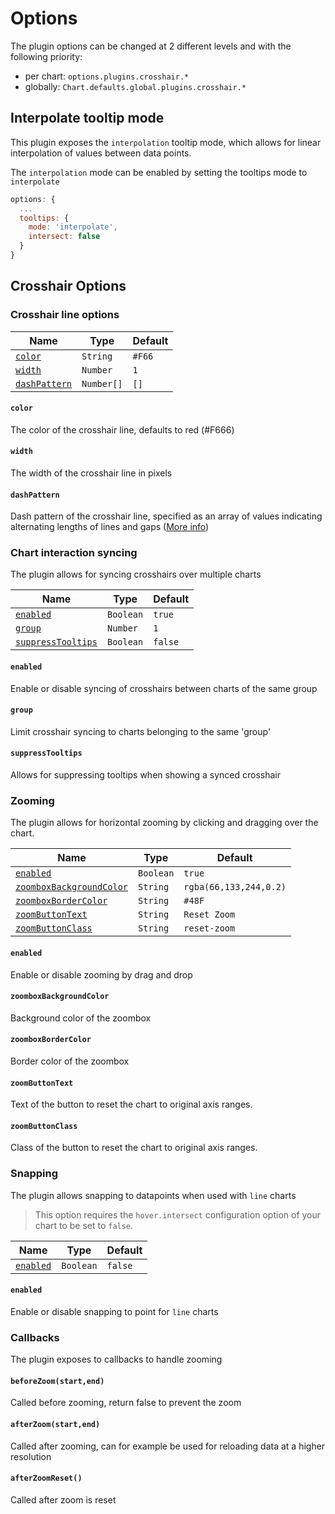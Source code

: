 # Options

The plugin options can be changed at 2 different levels and with the following priority:

- per chart: `options.plugins.crosshair.*`
- globally: `Chart.defaults.global.plugins.crosshair.*`

## Interpolate tooltip mode

This plugin exposes the `interpolation` tooltip mode, which allows for
linear interpolation of values between data points.

The `interpolation` mode can be enabled by setting the tooltips mode to
`interpolate`

```js
options: {
  ...
  tooltips: {
    mode: 'interpolate',
    intersect: false
  }
}
```

## Crosshair Options

### Crosshair line options

| Name | Type | Default
| ---- | ---- | ----
| [`color`](#color) | `String` | `#F66`
| [`width`](#width) | `Number` | `1`
| [`dashPattern`](#dash) | `Number[]` | `[]`


#### `color`
The color of the crosshair line, defaults to red (#F666)
#### `width`
The width of the crosshair line in pixels
#### `dashPattern`
Dash pattern of the crosshair line, specified as an array of values indicating alternating lengths of lines and gaps ([More info](https://developer.mozilla.org/en-US/docs/Web/API/CanvasRenderingContext2D/setLineDash))

### Chart interaction syncing
The plugin allows for syncing crosshairs over multiple charts

| Name | Type | Default
| ---- | ---- | ----
| [`enabled`](#enabled) | `Boolean` | `true`
| [`group`](#group) | `Number` | `1`
| [`suppressTooltips`](#tooltips) | `Boolean` | `false`


#### `enabled`
Enable or disable syncing of crosshairs between charts of the same group
#### `group`
Limit crosshair syncing to charts belonging to the same 'group'
#### `suppressTooltips`
Allows for suppressing tooltips when showing a synced crosshair

### Zooming
The plugin allows for horizontal zooming by clicking and dragging over
the chart.

| Name | Type | Default
| ---- | ---- | ----
| [`enabled`](#enabled) | `Boolean` | `true`
| [`zoomboxBackgroundColor`](#zoomboxBackgroundColor) | `String` | `rgba(66,133,244,0.2)`
| [`zoomboxBorderColor`](#zoomboxBorderColor) | `String` | `#48F`
| [`zoomButtonText`](#zoomButtonText) | `String` | `Reset Zoom`
| [`zoomButtonClass`](#zoomButtonClass) | `String` | `reset-zoom`

#### `enabled`
Enable or disable zooming by drag and drop

#### `zoomboxBackgroundColor`
Background color of the zoombox

#### `zoomboxBorderColor`
Border color of the zoombox

#### `zoomButtonText`
Text of the button to reset the chart to original axis ranges.

#### `zoomButtonClass`
Class of the button to reset the chart to original axis ranges.

### Snapping
The plugin allows snapping to datapoints when used with `line` charts
> This option requires the `hover.intersect` configuration option of your chart to be set to `false`.

| Name | Type | Default
| ---- | ---- | ----
| [`enabled`](#enabled) | `Boolean` | `false`

#### `enabled`
Enable or disable snapping to point for `line` charts

### Callbacks

The plugin exposes to callbacks to handle zooming

#### `beforeZoom(start,end)`
Called before zooming, return false to prevent the zoom
#### `afterZoom(start,end)`
Called after zooming, can for example be used for reloading data at a higher
resolution
#### `afterZoomReset()`
Called after zoom is reset
